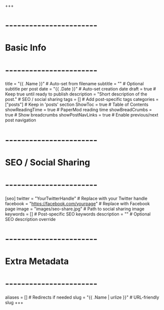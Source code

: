 +++
# -----------------------
# Basic Info
# -----------------------
title = "{{ .Name }}"            # Auto-set from filename
subtitle = ""                    # Optional subtitle per post
date = "{{ .Date }}"             # Auto-set creation date
draft = true                     # Keep true until ready to publish
description = "Short description of the post."  # SEO / social sharing
tags = []                        # Add post-specific tags
categories = ["posts"]           # Keep in 'posts' section
ShowToc = true                   # Table of Contents
showReadingTime = true           # PaperMod reading time
showBreadCrumbs = true           # Show breadcrumbs
showPostNavLinks = true          # Enable previous/next post navigation

# -----------------------
# SEO / Social Sharing
# -----------------------
[seo]
twitter = "YourTwitterHandle"         # Replace with your Twitter handle
facebook = "https://facebook.com/yourpage"  # Replace with Facebook page
image = "images/seo-share.jpg"       # Path to social sharing image
keywords = []                         # Post-specific SEO keywords
description = ""                      # Optional SEO description override

# -----------------------
# Extra Metadata
# -----------------------
aliases = []                          # Redirects if needed
slug = "{{ .Name | urlize }}"         # URL-friendly slug
+++
